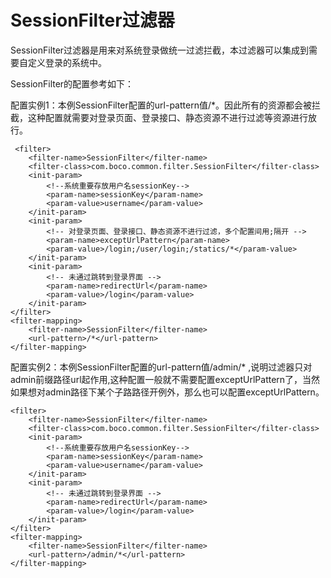 # SessionFilter过滤器
SessionFilter过滤器是用来对系统登录做统一过滤拦截，本过滤器可以集成到需要自定义登录的系统中。

SessionFilter的配置参考如下：

配置实例1：本例SessionFilter配置的url-pattern值/*。因此所有的资源都会被拦截，这种配置就需要对登录页面、登录接口、静态资源不进行过滤等资源进行放行。

```
 <filter>
    <filter-name>SessionFilter</filter-name>
    <filter-class>com.boco.common.filter.SessionFilter</filter-class>
    <init-param>
        <!--系统重要存放用户名sessionKey-->
        <param-name>sessionKey</param-name>
        <param-value>username</param-value>
    </init-param>
    <init-param>
        <!-- 对登录页面、登录接口、静态资源不进行过滤，多个配置间用;隔开 -->
        <param-name>exceptUrlPattern</param-name>
        <param-value>/login;/user/login;/statics/*</param-value>
    </init-param>
    <init-param>
        <!-- 未通过跳转到登录界面 -->
        <param-name>redirectUrl</param-name>
        <param-value>/login</param-value>
    </init-param>
</filter>
<filter-mapping>
    <filter-name>SessionFilter</filter-name>
    <url-pattern>/*</url-pattern>
</filter-mapping>
```

配置实例2：本例SessionFilter配置的url-pattern值/admin/* ,说明过滤器只对admin前缀路径url起作用,这种配置一般就不需要配置exceptUrlPattern了，当然如果想对admin路径下某个子路路径开例外，那么也可以配置exceptUrlPattern。
```
<filter>
    <filter-name>SessionFilter</filter-name>
    <filter-class>com.boco.common.filter.SessionFilter</filter-class>
    <init-param>
        <!--系统重要存放用户名sessionKey-->
        <param-name>sessionKey</param-name>
        <param-value>username</param-value>
    </init-param>
    <init-param>
        <!-- 未通过跳转到登录界面 -->
        <param-name>redirectUrl</param-name>
        <param-value>/login</param-value>
    </init-param>
</filter>
<filter-mapping>
    <filter-name>SessionFilter</filter-name>
    <url-pattern>/admin/*</url-pattern>
</filter-mapping>
```
